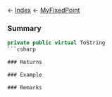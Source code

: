 ← [Index](Api-Index) ← [MyFixedPoint](VRage.MyFixedPoint)

### Summary

```csharp
private public virtual ToString
```csharp

### Returns

### Example

### Remarks


